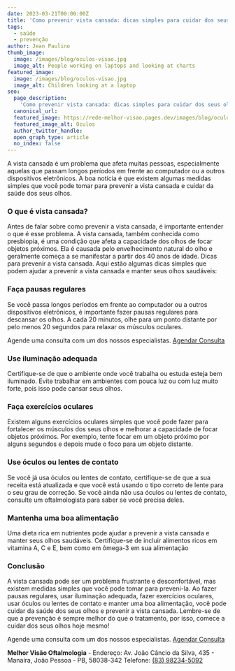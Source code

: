 ```yaml
---
date: 2023-03-21T00:00:00Z
title: 'Como prevenir vista cansada: dicas simples para cuidar dos seus olhos'
tags:
  - saúde
  - prevenção
author: Jean Paulino
thumb_image:
  image: /images/blog/oculos-visao.jpg
  image_alt: People working on laptops and looking at charts
featured_image:
  image: /images/blog/oculos-visao.jpg
  image_alt: Children looking at a laptop
seo:
  page_description:
    'Como prevenir vista cansada: dicas simples para cuidar dos seus olhos'
  canonical_url:
  featured_image: https://rede-melhor-visao.pages.dev/images/blog/oculos-visao.jpg
  featured_image_alt: Oculos
  author_twitter_handle:
  open_graph_type: article
  no_index: false
---
```


A vista cansada é um problema que afeta muitas pessoas, especialmente aquelas
que passam longos períodos em frente ao computador ou a outros dispositivos
eletrônicos. A boa notícia é que existem algumas medidas simples que você pode
tomar para prevenir a vista cansada e cuidar da saúde dos seus olhos.

### O que é vista cansada?

Antes de falar sobre como prevenir a vista cansada, é importante entender o que
é esse problema. A vista cansada, também conhecida como presbiopia, é uma
condição que afeta a capacidade dos olhos de focar objetos próximos. Ela é
causada pelo envelhecimento natural do olho e geralmente começa a se manifestar
a partir dos 40 anos de idade. Dicas para prevenir a vista cansada. Aqui estão
algumas dicas simples que podem ajudar a prevenir a vista cansada e manter seus
olhos saudáveis:

### Faça pausas regulares

Se você passa longos períodos em frente ao computador ou a outros dispositivos
eletrônicos, é importante fazer pausas regulares para descansar os olhos. A cada
20 minutos, olhe para um ponto distante por pelo menos 20 segundos para relaxar
os músculos oculares.

<div class="call-to-action">
  Agende uma consulta com um dos nossos especialistas.
  <a href="https://wa.me/5583982345092?text=Ol%C3%A1%2C%20gostaria%20de%20agendar%20minha%20consulta.">Agendar Consulta</a>
</div>

### Use iluminação adequada

Certifique-se de que o ambiente onde você trabalha ou estuda esteja bem
iluminado. Evite trabalhar em ambientes com pouca luz ou com luz muito forte,
pois isso pode cansar seus olhos.

### Faça exercícios oculares

Existem alguns exercícios oculares simples que você pode fazer para fortalecer
os músculos dos seus olhos e melhorar a capacidade de focar objetos próximos.
Por exemplo, tente focar em um objeto próximo por alguns segundos e depois mude
o foco para um objeto distante.

### Use óculos ou lentes de contato

Se você já usa óculos ou lentes de contato, certifique-se de que a sua receita
está atualizada e que você está usando o tipo correto de lente para o seu grau
de correção. Se você ainda não usa óculos ou lentes de contato, consulte um
oftalmologista para saber se você precisa deles.

### Mantenha uma boa alimentação

Uma dieta rica em nutrientes pode ajudar a prevenir a vista cansada e manter
seus olhos saudáveis. Certifique-se de incluir alimentos ricos em vitamina A, C
e E, bem como em ômega-3 em sua alimentação

### Conclusão

A vista cansada pode ser um problema frustrante e desconfortável, mas existem
medidas simples que você pode tomar para preveni-la. Ao fazer pausas regulares,
usar iluminação adequada, fazer exercícios oculares, usar óculos ou lentes de
contato e manter uma boa alimentação, você pode cuidar da saúde dos seus olhos e
prevenir a vista cansada. Lembre-se de que a prevenção é sempre melhor do que o
tratamento, por isso, comece a cuidar dos seus olhos hoje mesmo!

<div class="call-to-action">
  Agende uma consulta com um dos nossos especialistas.
  <a href="https://wa.me/5583982345092?text=Ol%C3%A1%2C%20gostaria%20de%20agendar%20minha%20consulta.">Agendar Consulta</a>
</div>

**Melhor Visão Oftalmologia** - Endereço: Av. João Câncio da Silva, 435 -
Manaíra, João Pessoa - PB, 58038-342 Telefone:
[(83) 98234-5092](https://wa.me/5583982345092?text=Ol%C3%A1%2C%20gostaria%20de%20agendar%20minha%20consulta)
